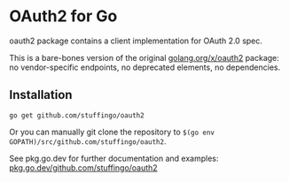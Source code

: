 # OAuth2 for Go

oauth2 package contains a client implementation for OAuth 2.0 spec.

This is a bare-bones version of the original [golang.org/x/oauth2](https://golang.org/x/oauth2)
package: no vendor-specific endpoints, no deprecated elements, no dependencies.

## Installation

```shell
go get github.com/stuffingo/oauth2
```

Or you can manually git clone the repository to
`$(go env GOPATH)/src/github.com/stuffingo/oauth2`.

See pkg.go.dev for further documentation and examples:
[pkg.go.dev/github.com/stuffingo/oauth2](https://pkg.go.dev/github.com/stuffingo/oauth2)
